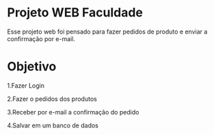 
# Projeto WEB Faculdade

Esse projeto web foi pensado para fazer pedidos de produto e enviar a confirmação por e-mail.



# Objetivo

  1.Fazer Login

  2.Fazer o pedidos dos produtos

  3.Receber por e-mail a confirmação do pedido

  4.Salvar em um banco de dados


